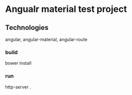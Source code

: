 # Angualr material test project

## Technologies
  angular, angular-material, angular-route 
  
### build
  bower install
  
### run
  http-server .
  

